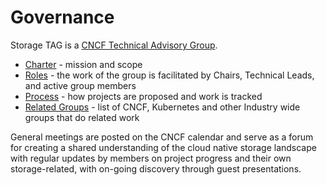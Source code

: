# Governance

Storage TAG is
a [CNCF Technical Advisory Group](https://github.com/cncf/toc/tree/main/tags).

* [Charter](charter.md) - mission and scope
* [Roles](roles.md) - the work of the group is facilitated by Chairs, Technical
  Leads, and active group members
* [Process](process.md) - how projects are proposed and work is tracked
* [Related Groups](./related-groups/README.md) - list of CNCF, Kubernetes and
  other Industry wide groups that do related work

General meetings are posted on the CNCF calendar and serve as a forum for
creating a shared understanding of the cloud native storage landscape with
regular updates by members on project progress and their own storage-related,
with on-going discovery through guest presentations.
